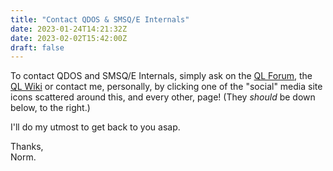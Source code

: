 ```yaml
---
title: "Contact QDOS & SMSQ/E Internals"
date: 2023-01-24T14:21:32Z
date: 2023-02-02T15:42:00Z
draft: false
---
```


To contact QDOS and SMSQ/E Internals, simply ask on the [QL Forum](https://qlforum.co.uk), the [QL Wiki](https://qlwiki.qlforum.co.uk) or contact me, personally, by clicking one of the "social" media site icons scattered around this, and every other, page! (They *should* be down below, to the right.)

I'll do my utmost to get back to you asap.

Thanks,   
Norm.
